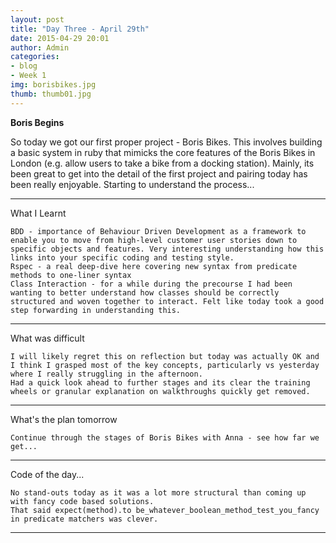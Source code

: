 ```yaml
---
layout: post
title: "Day Three - April 29th"
date: 2015-04-29 20:01
author: Admin
categories:
- blog
- Week 1
img: borisbikes.jpg
thumb: thumb01.jpg
---
```


<b>Boris Begins</b>

So today we got our first proper project - Boris Bikes.
This involves building a basic system in ruby that mimicks the core features of the Boris Bikes in London (e.g. allow users to take a bike from a docking station).
Mainly, its been great to get into the detail of the first project and pairing today has been really enjoyable.
Starting to understand the process...

****

What I Learnt

	BDD - importance of Behaviour Driven Development as a framework to enable you to move from high-level customer user stories down to specific objects and features. Very interesting understanding how this links into your specific coding and testing style.
	Rspec - a real deep-dive here covering new syntax from predicate methods to one-liner syntax
	Class Interaction - for a while during the precourse I had been wanting to better understand how classes should be correctly structured and woven together to interact. Felt like today took a good step forwarding in understanding this.

****

What was difficult

	I will likely regret this on reflection but today was actually OK and I think I grasped most of the key concepts, particularly vs yesterday where I really struggling in the afternoon.
	Had a quick look ahead to further stages and its clear the training wheels or granular explanation on walkthroughs quickly get removed.

****

What's the plan tomorrow

	Continue through the stages of Boris Bikes with Anna - see how far we get...

****

Code of the day...

	No stand-outs today as it was a lot more structural than coming up with fancy code based solutions.
	That said expect(method).to be_whatever_boolean_method_test_you_fancy in predicate matchers was clever.

****
<!--more-->



[hampden]: https://github.com/jekyll/jekyll
